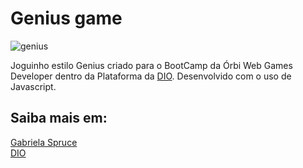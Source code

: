# Genius game
![genius](https://user-images.githubusercontent.com/87665209/164809895-d35f2e06-6eea-4b06-9551-2abb455bd7fd.png)

Joguinho estilo Genius criado para o BootCamp da Órbi Web Games Developer dentro da Plataforma da <a href="https://web.dio.me/home">DIO</a>. Desenvolvido com o uso de Javascript.

## Saiba mais em:
<a href="https://github.com/SpruceGabriela/genesis-dio">Gabriela Spruce</a> <br>
<a href="https://web.dio.me/home">DIO</a>
